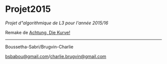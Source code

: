 Projet2015
=======
*Projet d"algorithmique de L3 pour l'année 2015/16*

Remake de [Achtung, Die Kurve!](https://en.wikipedia.org/wiki/Achtung,_die_Kurve!)

-----------------------------------------------------------------------
Boussetha-Sabri/Brugvin-Charlie

bsbabou@gmail.com/charlie.brugvin@gmail.com
